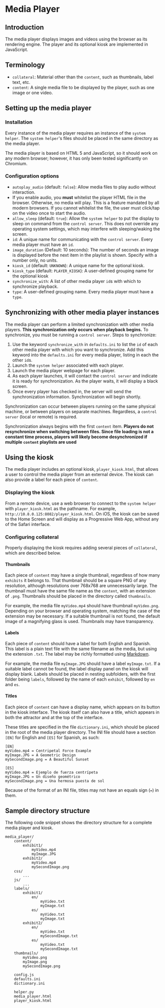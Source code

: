 # Media Player

## Introduction
The media player displays images and videos using the browser as its rendering engine. The player and its optional kiosk are implemented in JavaScript.

## Terminology
* `collateral`: Material other than the `content`, such as thumbnails, label text, etc.
* `content`: A single media file to be displayed by the player, such as one image or one video.

## Setting up the media player

### Installation

Every instance of the media player requires an instance of the `system helper`. The `system helper`'s files should be placed in the same directory as the media player.

The media player is based on HTML 5 and JavaScript, so it should work on any modern browser; however, it has only been tested significantly on Chromium.

### Configuration options
* `autoplay_audio` (default: `false`): Allow media files to play audio without interaction.
 * If you enable audio, you **must** whitelist the player HTML file in the browser. Otherwise, no media will play. This is a feature mandated by all modern browsers. If you cannot whitelist the file, the user must click/tap on the video once to start the audio.
* `allow_sleep` (default: `true`): Allow the `system helper` to put the display to sleep on command from the `control server`. This does not override any operating system settings, which may interfere with sleeping/waking the screen.
* `id`: A unique name for communicating with the `control server`. Every media player must have an `id`.
* `image_duration` (Default: 10 seconds): The number of seconds an image is displayed before the next item in the playlist is shown. Specify with a number only, no units.
* `kiosk_id` (default: `UNKNOWN`): A unique name for the optional kiosk.
* `kiosk_type` (default: `PLAYER_KIOSK`): A user-defined grouping name for the optional kiosk
* `synchronize_with`: A list of other media player `id`s with which to synchronize playback.
* `type`: A user-defined grouping name. Every media player must have a `type`.

## Synchronizing with other media player instances

The media player can perform a limited synchronization with other media players. **This synchronization only occurs when playback begins.** To synchronize, you must be running a `control server`. Steps to synchronize:

1. Use the keyword `synchronize_with` in `defaults.ini` to list the `id` of each other media player with which you want to synchronize. Add this keyword into the `defaults.ini` for every media player, listing in each the other `id`s.
2. Launch the `system helper` associated with each player.
3. Launch the media player webpage for each player.
4. As each player launches, it will contact the `control server` and indicate it is ready for synchronization. As the player waits, it will display a black screen.
5. Once every player has checked in, the server will send the synchronization information. Synchronization will begin shortly.

Synchronization can occur between players running on the same physical machine, or between players on separate machines. Regardless, a `control server` (local or remote) is required.

Synchronization always begins with the first `content` item. **Players do not resynchronize when switching between files. Since file loading is not a constant time process, players will likely become desynchronized if multiple `content` playlists are used**

## Using the kiosk

The media player includes an optional kiosk, `player_kiosk.html`, that allows a user to control the media player from an external device. The kiosk can also provide a label for each piece of `content`.

### Displaying the kiosk
From a remote device, use a web browser to connect to the `system helper` with `player_kiosk.html` as the pathname. For example, `http://10.8.0.125:8082/player_kiosk.html`. On iOS, the kiosk can be saved to the Home Screen and will display as a Progressive Web App, without any of the Safari interface.

### Configuring collateral
Properly displaying the kiosk requires adding several pieces of `collateral`, which are described below.

#### Thumbnails
Each piece of `content` may have a single thumbnail, regardless of how many `exhibits` it belongs to. That thumbnail should be a square PNG of any resolution, although resolutions over 768x768 are unnecessarily large. The thumbnail must have the same file name as the `content`, with an extension of `.png`. Thumbnails should be placed in the directory called `thumbnails`.

For example, the media file `myVideo.mp4` should have thumbnail `myVideo.png`. Depending on your browser and operating system, matching the case of the extension may be necessary. If a suitable thumbnail is not found, the default image of a magnifying glass is used. Thumbnails may have transparency.

#### Labels
Each piece of `content` should have a label for both English and Spanish. This label is a plain text file with the same filename as the media, but using the extension `.txt`. The label may be richly formatted using [Markdown](https://www.markdownguide.org/basic-syntax/).

For example, the media file `myImage.JPG` should have a label `myImage.txt`. If a suitable label cannot be found, the label display panel on the kiosk will display blank. Labels should be placed in nesting subfolders, with the first folder being `labels`, followed by the name of each `exhibit`, followed by `en` and `es`.

#### Titles
Each piece of `content` can have a display name, which appears on its button in the kiosk interface. The kiosk itself can also have a title, which appears in both the attractor and at the top of the interface.

These titles are specified in the file `dictionary.ini`, which should be placed in the root of the media player directory. The INI file should have a section `[EN]` for English and `[ES]` for Spanish, as such:

```
[EN]
myVideo.mp4 = Centripetal Force Example
myImage.JPG = A Geometric Design
mySecondImage.png = A Beautiful Sunset

[ES]
myVideo.mp4 = Ejemplo de fuerza centrípeta
myImage.JPG = Un diseño geométrico
mySecondImage.png = Una hermosa puesta de sol
```

Because of the format of an INI file, titles may not have an equals sign (`=`) in them.

## Sample directory structure
The following code snippet shows the directory structure for a complete media player and kiosk.

```
media_player/
    content/
        exhibit1/
            myVideo.mp4
            myImage.JPG
        exhibit2/
            myVideo.mp4
            mySecondImage.png
    css/
        ...
    js/
        ...
    labels/
        exhibit1/
            en/
                myVideo.txt
                myImage.txt
            es/
                myVideo.txt
                myImage.txt
        exhibit2/
            en/
                myVideo.txt
                mySecondImage.txt
            es/
                myVideo.txt
                mySecondImage.txt
    thumbnails/
        myVideo.png
        myImage.png
        mySecondImage.png

    config.js
    defaults.ini
    dictionary.ini

    helper.py
    media_player.html
    player_kiosk.html
```
